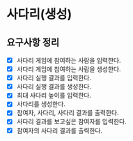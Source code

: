 # 사다리(생성)

## 요구사항 정리

- [x] 사다리 게임에 참여하는 사람을 입력한다.
- [x] 사다리 게임에 참여하는 사람을 생성한다.
- [x] 사다리 실행 결과를 입력한다.
- [x] 사다리 실행 결과를 생성한다.
- [x] 최대 사다리 높이를 입력한다.
- [x] 사다리를 생성한다.
- [x] 참여자, 사다리, 사다리 결과를 출력한다.
- [x] 사다리 결과를 보고싶은 참여자를 입력한다.
- [x] 참여자의 사다리 결과를 출력한다.